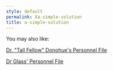 ```yaml
---
style: default
permalink: Xa-simple-solution
title: a-simple-solution
---
```

You may also like:

[Dr. "Tall Fellow" Donohue's Personnel File](http://scp-wiki.net/martin-tall-fellow-donohue)

[Dr Glass' Personnel File](http://scp-wiki.net/dr-glass-personnel-file)
